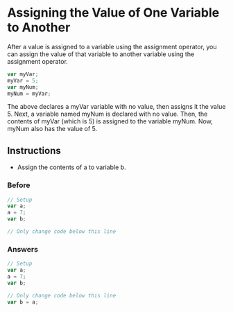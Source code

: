# Assigning the Value of One Variable to Another

After a value is assigned to a variable using the assignment operator, you can assign the value of that variable to another variable using the assignment operator.

```javascript
var myVar;
myVar = 5;
var myNum;
myNum = myVar;

```

The above declares a myVar variable with no value, then assigns it the value 5. Next, a variable named myNum is declared with no value. Then, the contents of myVar (which is 5) is assigned to the variable myNum. Now, myNum also has the value of 5.

## Instructions

- Assign the contents of a to variable b.

### Before

```javascript
// Setup
var a;
a = 7;
var b;

// Only change code below this line

```

### Answers

``` javascript
// Setup
var a;
a = 7;
var b;

// Only change code below this line
var b = a;

```